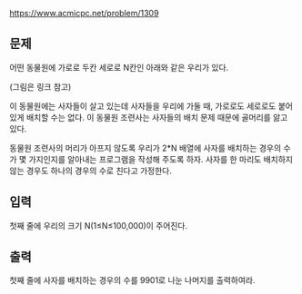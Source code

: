 https://www.acmicpc.net/problem/1309

## 문제
어떤 동물원에 가로로 두칸 세로로 N칸인 아래와 같은 우리가 있다.

(그림은 링크 참고)

이 동물원에는 사자들이 살고 있는데 사자들을 우리에 가둘 때, 가로로도 세로로도 붙어 있게 배치할 수는 없다. 이 동물원 조련사는 사자들의 배치 문제 때문에 골머리를 앓고 있다.

동물원 조련사의 머리가 아프지 않도록 우리가 2*N 배열에 사자를 배치하는 경우의 수가 몇 가지인지를 알아내는 프로그램을 작성해 주도록 하자. 사자를 한 마리도 배치하지 않는 경우도 하나의 경우의 수로 친다고 가정한다.

## 입력
첫째 줄에 우리의 크기 N(1≤N≤100,000)이 주어진다.

## 출력
첫째 줄에 사자를 배치하는 경우의 수를 9901로 나눈 나머지를 출력하여라.
